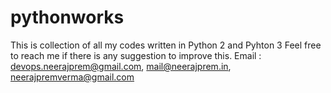 # pythonworks
This is collection of all my codes written in Python 2 and Pyhton 3
Feel free to reach me if there is any suggestion to improve this.
Email : devops.neerajprem@gmail.com, mail@neerajprem.in, neerajpremverma@gmail.com
